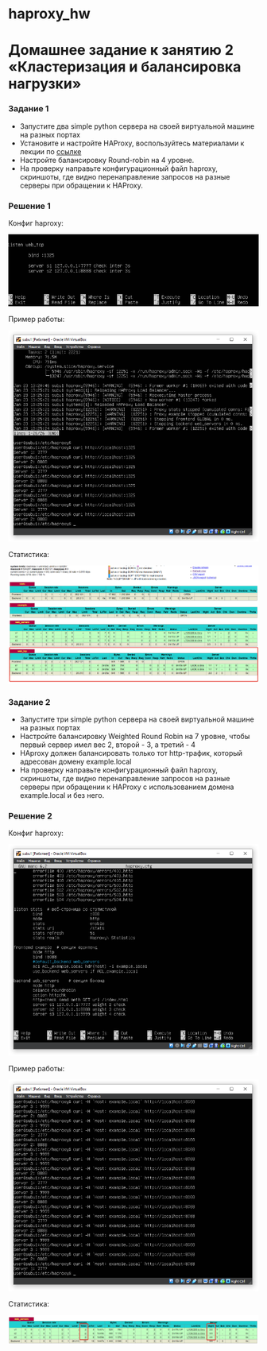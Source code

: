 # haproxy_hw
# Домашнее задание к занятию 2 «Кластеризация и балансировка нагрузки»

### Задание 1
- Запустите два simple python сервера на своей виртуальной машине на разных портах
- Установите и настройте HAProxy, воспользуйтесь материалами к лекции по [ссылке](2/)
- Настройте балансировку Round-robin на 4 уровне.
- На проверку направьте конфигурационный файл haproxy, скриншоты, где видно перенаправление запросов на разные серверы при обращении к HAProxy.

### Решение 1

Конфиг haproxy:

![img](https://github.com/valery-dubinin/haproxy_hw/blob/main/img/0.png)

Пример работы:

![img](https://github.com/valery-dubinin/haproxy_hw/blob/main/img/1.png)

Статистика:

![img](https://github.com/valery-dubinin/haproxy_hw/blob/main/img/2.png)

### Задание 2
- Запустите три simple python сервера на своей виртуальной машине на разных портах
- Настройте балансировку Weighted Round Robin на 7 уровне, чтобы первый сервер имел вес 2, второй - 3, а третий - 4
- HAproxy должен балансировать только тот http-трафик, который адресован домену example.local
- На проверку направьте конфигурационный файл haproxy, скриншоты, где видно перенаправление запросов на разные серверы при обращении к HAProxy c использованием домена example.local и без него.

### Решение 2

Конфиг haproxy:

![img](https://github.com/valery-dubinin/haproxy_hw/blob/main/img/3.png) 

Пример работы:

![img](https://github.com/valery-dubinin/haproxy_hw/blob/main/img/4.png)

Статистика:

![img](https://github.com/valery-dubinin/haproxy_hw/blob/main/img/5.png)
